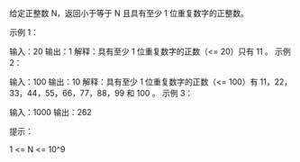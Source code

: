 给定正整数 N，返回小于等于 N 且具有至少 1 位重复数字的正整数。

 

示例 1：

输入：20
输出：1
解释：具有至少 1 位重复数字的正数（<= 20）只有 11 。
示例 2：

输入：100
输出：10
解释：具有至少 1 位重复数字的正数（<= 100）有 11，22，33，44，55，66，77，88，99 和 100 。
示例 3：

输入：1000
输出：262
 

提示：

1 <= N <= 10^9
